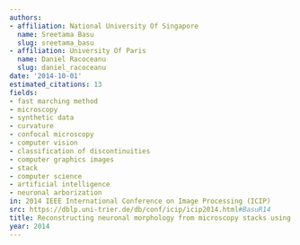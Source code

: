 ```yaml
---
authors:
- affiliation: National University Of Singapore
  name: Sreetama Basu
  slug: sreetama_basu
- affiliation: University Of Paris
  name: Daniel Racoceanu
  slug: daniel_racoceanu
date: '2014-10-01'
estimated_citations: 13
fields:
- fast marching method
- microscopy
- synthetic data
- curvature
- confocal microscopy
- computer vision
- classification of discontinuities
- computer graphics images
- stack
- computer science
- artificial intelligence
- neuronal arborization
in: 2014 IEEE International Conference on Image Processing (ICIP)
src: https://dblp.uni-trier.de/db/conf/icip/icip2014.html#BasuR14
title: Reconstructing neuronal morphology from microscopy stacks using fast marching
year: 2014
---
```

